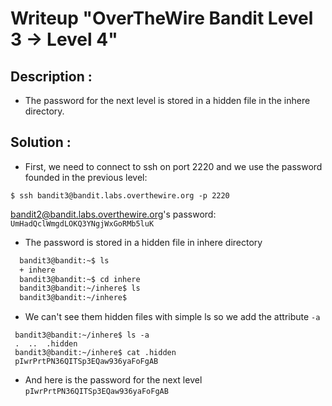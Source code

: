 # Writeup "OverTheWire Bandit Level 3 → Level 4"

## Description : 
- The password for the next level is stored in a hidden file in the inhere directory.
## Solution :
- First, we need to connect to ssh on port 2220 and we use the password founded in the previous level: 
```
$ ssh bandit3@bandit.labs.overthewire.org -p 2220
```
bandit2@bandit.labs.overthewire.org's password: `UmHadQclWmgdLOKQ3YNgjWxGoRMb5luK`

- The password is stored in a hidden file in inhere directory 
```diff
  bandit3@bandit:~$ ls
  + inhere
  bandit3@bandit:~$ cd inhere 
  bandit3@bandit:~/inhere$ ls
  bandit3@bandit:~/inhere$ 
```
- We can't see them hidden files with simple ls so we add the attribute `-a`
```
 bandit3@bandit:~/inhere$ ls -a
 .  ..  .hidden
 bandit3@bandit:~/inhere$ cat .hidden
 pIwrPrtPN36QITSp3EQaw936yaFoFgAB
 ```

- And here is the password for the next level `pIwrPrtPN36QITSp3EQaw936yaFoFgAB`
